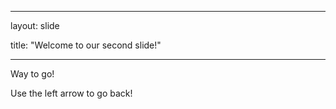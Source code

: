 ___

layout: slide

title: "Welcome to our second slide!"

___

Way to go!

Use the left arrow to go back!
